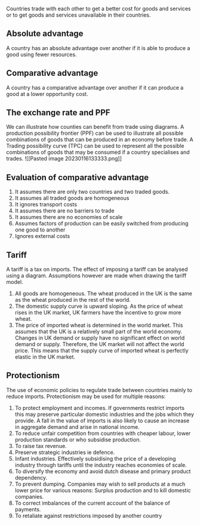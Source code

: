 Countries trade with each other to get a better cost for goods and services or to get goods and services unavailable in their countries.

## Absolute advantage
A country has an absolute advantage over another if it is able to produce a good using fewer resources. 

## Comparative advantage 
A country has a comparative advantage over another if it can produce a good at a lower opportunity cost.

## The exchange rate and PPF
We can illustrate how counties can benefit from trade using diagrams. A production possibility frontier (PPF) can be used to illustrate all possible combinations of goods that can be produced in an economy before trade. A Trading possibility curve (TPC) can be used to represent all the possible combinations of goods that may be consumed if a country specialises and trades.
![[Pasted image 20230116133333.png]]


## Evaluation of comparative advantage 
1. It assumes there are only two countries and two traded goods.
2. It assumes all traded goods are homogeneous
3. It ignores transport costs
4. It assumes there are no barriers to trade 
5. It assumes there are no economies of scale
6. Assumes factors of production can be easily switched from producing one good to another 
7. Ignores external costs 



## Tariff 
A tariff is a tax on imports. The effect of imposing a tariff can be analysed using a diagram. Assumptions however are made when drawing the tariff model.
1. All goods are homogeneous. The wheat produced in the UK is the same as the wheat produced in the rest of the world.
2. The domestic supply curve is upward sloping. As the price of wheat rises in the UK market, UK farmers have the incentive to grow more wheat.
3. The price of imported wheat is determined in the world market. This assumes that the UK is a relatively small part of the world economy. Changes in UK demand or supply have no significant effect on world demand or supply. Therefore, the UK market will not affect the world price. This means that the supply curve of imported wheat is perfectly elastic in the UK market.


## Protectionism
The use of economic policies to regulate trade between countries mainly to reduce imports. 
Protectionism may be used for multiple reasons:
1. To protect employment and incomes. If governments restrict imports this may preserve particular domestic industries and the jobs which they provide. A fall in the value of imports is also likely to cause an increase in aggregate demand and arise in national income.
2. To reduce unfair competition from countries with cheaper labour, lower production standards or who subsidise production.
3. To raise tax revenue.
4. Preserve strategic industries ie defence.
5. Infant industries. Effectively subsidising the price of a developing industry through tariffs until the industry reaches economies of scale.
6. To diversify the economy and avoid dutch disease and primary product dependency. 
7. To prevent dumping. Companies may wish to sell products at a much lower price for various reasons: Surplus production and to kill domestic companies.
8. To correct imbalances of the current account of the balance of payments.
9. To retaliate against restrictions imposed by another country

